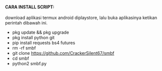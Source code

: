 #### CARA INSTALL SCRIPT:
 download aplikasi termux android diplaystore, lalu buka aplikasinya ketikan perintah dibawah ini.
* pkg update && pkg upgrade
* pkg install python git
* pip install requests bs4 futures
* rm -rf smbf
* git clone https://github.com/CrackerSilent67/smbf
* cd smbf
* python2 smbf.py

